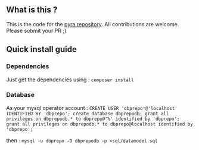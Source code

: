 ## What is this ?
This is the code for the [pyra repository](https://pyra-handheld.com/repo).
All contributions are welcome. Please submit your PR ;)

## Quick install guide

### Dependencies
Just get the dependencies using :
``composer install``
### Database
As your mysql operator account : 
``CREATE USER 'dbprepo'@'localhost' IDENTIFIED BY 'dbprepo';
create database dbprepodb;
grant all privileges on dbprepodb.* to dbprepo@'%' identified by 'dbprepo';
grant all privileges on dbprepodb.* to dbprepo@localhost identified by 'dbprepo';``

then :
``mysql -u dbprepo -D dbprepodb -p <sql/datamodel.sql``
